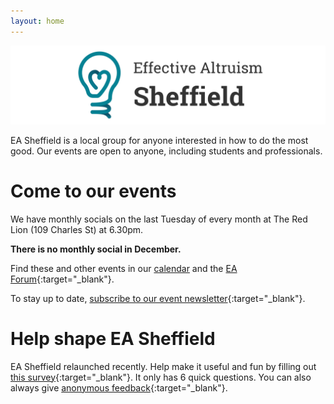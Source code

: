 ```yaml
---
layout: home
---
```


![image](media/banner_light.png)

EA Sheffield is a local group for anyone interested in how to do the most good. Our events are open to anyone, including students and professionals.

# Come to our events

We have monthly socials on the last Tuesday of every month at The Red Lion (109 Charles St) at 6.30pm.

**There is no monthly social in December.**

Find these and other events in our [calendar](calendar) and the [EA Forum](https://forum.effectivealtruism.org/groups/YjhuGBkHCQbZsTdzW){:target="\_blank"}.

To stay up to date, [subscribe to our event newsletter](https://tinyurl.com/ea-sheffield-newsletter){:target="\_blank"}.

# Help shape EA Sheffield

EA Sheffield relaunched recently. Help make it useful and fun by filling out [this survey](https://tinyurl.com/ea-sheffield-survey){:target="\_blank"}. It only has 6 quick questions. You can also always give [anonymous feedback](https://tinyurl.com/ea-sheffield-feedback){:target="\_blank"}.
